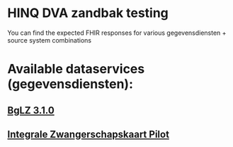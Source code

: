 # HINQ DVA zandbak testing

You can find the expected FHIR responses for various gegevensdiensten + source system combinations

# Available dataservices (gegevensdiensten):

## [BgLZ 3.1.0](BgLZ%203.1.0/)
## [Integrale Zwangerschapskaart Pilot](Zwangerschap%20Pilot/)
